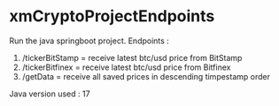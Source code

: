 # xmCryptoProjectEndpoints

Run the java springboot project. 
Endpoints : 
1. /tickerBitStamp = receive latest btc/usd price from BitStamp
2. /tickerBitfinex = receive latest btc/usd price from Bitfinex
3. /getData = receive all saved prices in descending timpestamp order

Java version used : 17
